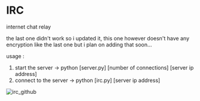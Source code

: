 # IRC
internet chat relay

the last one didn't work so i updated it, this one however doesn't have any encryption like the last one but i plan on adding that soon...

usage :

1.  start the server -> python [server.py] [number of connections] [server ip address]
2.  connect to the server -> python [irc.py] [server ip address]

![irc_github](https://user-images.githubusercontent.com/88736844/160602088-a599d6c3-16bc-4a66-8df5-e9e0ab182e65.PNG)
